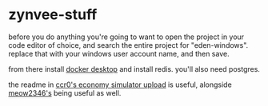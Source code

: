 # zynvee-stuff
before you do anything you're going to want to open the project in your code editor of choice, and search the entire project for "eden-windows". replace that with your windows user account name, and then save.

from there install [docker desktop](https://docs.docker.com/desktop/) and install redis. you'll also need postgres.

the readme in [ccr0's economy simulator upload](https://github.com/ccr0/economy-simulator) is useful, alongside [meow2346's](https://github.com/meow2346/ECS) being useful as well.

